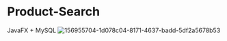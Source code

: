 # Product-Search
JavaFX + MySQL
![156955704-1d078c04-8171-4637-badd-5df2a5678b53](https://user-images.githubusercontent.com/64171964/159425328-5abdf7e3-00e3-47c4-94b4-e3b46dd9ce47.jpeg)
